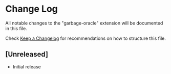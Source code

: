 # Change Log

All notable changes to the "garbage-oracle" extension will be documented in this file.

Check [Keep a Changelog](http://keepachangelog.com/) for recommendations on how to structure this file.

## [Unreleased]

- Initial release
